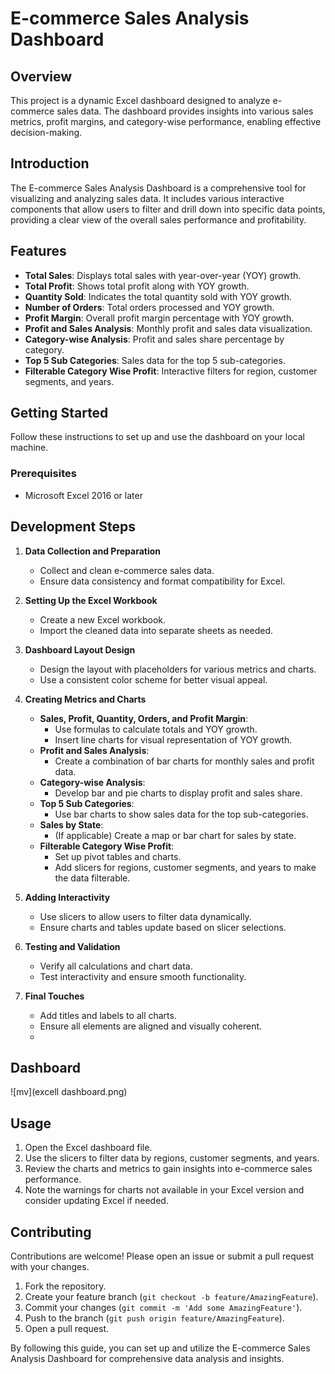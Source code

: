 # E-commerce Sales Analysis Dashboard

## Overview
This project is a dynamic Excel dashboard designed to analyze e-commerce sales data. The dashboard provides insights into various sales metrics, profit margins, and category-wise performance, enabling effective decision-making.

## Introduction
The E-commerce Sales Analysis Dashboard is a comprehensive tool for visualizing and analyzing sales data. It includes various interactive components that allow users to filter and drill down into specific data points, providing a clear view of the overall sales performance and profitability.

## Features
- **Total Sales**: Displays total sales with year-over-year (YOY) growth.
- **Total Profit**: Shows total profit along with YOY growth.
- **Quantity Sold**: Indicates the total quantity sold with YOY growth.
- **Number of Orders**: Total orders processed and YOY growth.
- **Profit Margin**: Overall profit margin percentage with YOY growth.
- **Profit and Sales Analysis**: Monthly profit and sales data visualization.
- **Category-wise Analysis**: Profit and sales share percentage by category.
- **Top 5 Sub Categories**: Sales data for the top 5 sub-categories.
- **Filterable Category Wise Profit**: Interactive filters for region, customer segments, and years.

## Getting Started
Follow these instructions to set up and use the dashboard on your local machine.

### Prerequisites
- Microsoft Excel 2016 or later

## Development Steps
1. **Data Collection and Preparation**
   - Collect and clean e-commerce sales data.
   - Ensure data consistency and format compatibility for Excel.

2. **Setting Up the Excel Workbook**
   - Create a new Excel workbook.
   - Import the cleaned data into separate sheets as needed.

3. **Dashboard Layout Design**
   - Design the layout with placeholders for various metrics and charts.
   - Use a consistent color scheme for better visual appeal.

4. **Creating Metrics and Charts**
   - **Sales, Profit, Quantity, Orders, and Profit Margin**:
     - Use formulas to calculate totals and YOY growth.
     - Insert line charts for visual representation of YOY growth.
   - **Profit and Sales Analysis**:
     - Create a combination of bar charts for monthly sales and profit data.
   - **Category-wise Analysis**:
     - Develop bar and pie charts to display profit and sales share.
   - **Top 5 Sub Categories**:
     - Use bar charts to show sales data for the top sub-categories.
   - **Sales by State**:
     - (If applicable) Create a map or bar chart for sales by state.
   - **Filterable Category Wise Profit**:
     - Set up pivot tables and charts.
     - Add slicers for regions, customer segments, and years to make the data filterable.

5. **Adding Interactivity**
   - Use slicers to allow users to filter data dynamically.
   - Ensure charts and tables update based on slicer selections.

6. **Testing and Validation**
   - Verify all calculations and chart data.
   - Test interactivity and ensure smooth functionality.

7. **Final Touches**
   - Add titles and labels to all charts.
   - Ensure all elements are aligned and visually coherent.
   - 
## Dashboard
![mv](excell dashboard.png)

## Usage
1. Open the Excel dashboard file.
2. Use the slicers to filter data by regions, customer segments, and years.
3. Review the charts and metrics to gain insights into e-commerce sales performance.
4. Note the warnings for charts not available in your Excel version and consider updating Excel if needed.

## Contributing
Contributions are welcome! Please open an issue or submit a pull request with your changes.

1. Fork the repository.
2. Create your feature branch (`git checkout -b feature/AmazingFeature`).
3. Commit your changes (`git commit -m 'Add some AmazingFeature'`).
4. Push to the branch (`git push origin feature/AmazingFeature`).
5. Open a pull request.

By following this guide, you can set up and utilize the E-commerce Sales Analysis Dashboard for comprehensive data analysis and insights.
